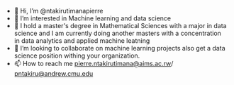 - 👋 Hi, I’m @ntakirutimanapierre
- 👀 I’m interested in Machine learning and data science
- 🌱 I hold a master's degree in Mathematical Sciences with a major in data science and I am currently doing another masters with a concentration in data analytics and applied machine leatning
- 💞️ I’m looking to collaborate on machine learning projects also get a data science position withing your organization.
- 📫 How to reach me pierre.ntakirutimana@aims.ac.rw/ pntakiru@andrew.cmu.edu

<!---
ntakirutimanapierre/ntakirutimanapierre is a ✨ special ✨ repository because its `README.md` (this file) appears on your GitHub profile.
You can click the Preview link to take a look at your changes.
--->
